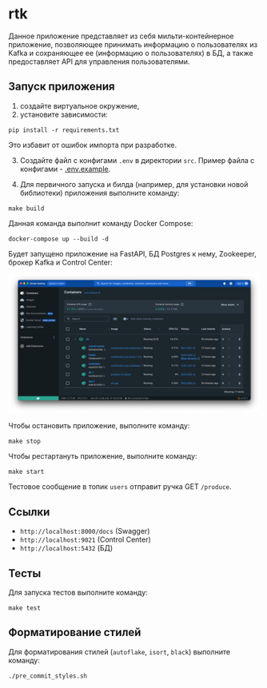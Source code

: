 # rtk

Данное приложение представляет из себя мильти-контейнерное приложение, позволяющее принимать информацию о пользователях 
из Kafka и сохраняющее ее (информацию о пользователях) в БД, а также предоставляет API для управления пользователями.

## Запуск приложения

1. создайте виртуальное окружение,
2. установите зависимости:

```shell
pip install -r requirements.txt
```

Это избавит от ошибок импорта при разработке.

3. Создайте файл с конфигами `.env` в директории `src`.  Пример файла с конфигами - [.env.example](src/.env.example).

4. Для первичного запуска и билда (например, для установки новой библиотеки) приложения выполните команду:

```shell
make build
```

Данная команда выполнит команду Docker Compose:

```shell
docker-compose up --build -d
```

Будет запущено приложение на FastAPI, БД Postgres к нему, Zookeeper, брокер Kafka и Control Center:

![](assets/app-containers.png)

Чтобы остановить приложение, выполните команду:

```shell
make stop
```

Чтобы рестартануть приложение, выполните команду:

```shell
make start
```

Тестовое сообщение в топик `users` отправит ручка GET `/produce`.

## Ссылки 

- `http://localhost:8000/docs` (Swagger)
- `http://localhost:9021` (Control Center)
- `http://localhost:5432` (БД)

## Тесты

Для запуска тестов выполните команду:

```shell
make test
```

## Форматирование стилей

Для форматирования стилей (`autoflake`, `isort`, `black`) выполните команду:

```shell
./pre_commit_styles.sh
```
